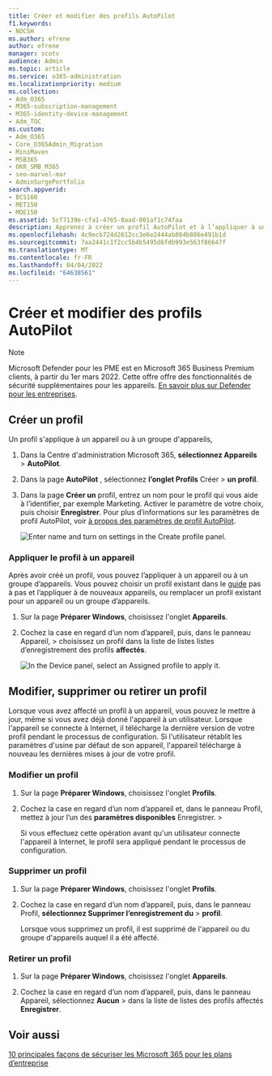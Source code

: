 ```yaml
---
title: Créer et modifier des profils AutoPilot
f1.keywords:
- NOCSH
ms.author: efrene
author: efrene
manager: scotv
audience: Admin
ms.topic: article
ms.service: o365-administration
ms.localizationpriority: medium
ms.collection:
- Adm_O365
- M365-subscription-management
- M365-identity-device-management
- Adm_TOC
ms.custom:
- Adm_O365
- Core_O365Admin_Migration
- MiniMaven
- MSB365
- OKR_SMB_M365
- seo-marvel-mar
- AdminSurgePortfolio
search.appverid:
- BCS160
- MET150
- MOE150
ms.assetid: 5cf7139e-cfa1-4765-8aad-001af1c74faa
description: Apprenez à créer un profil AutoPilot et à l’appliquer à un appareil, ainsi qu’à modifier ou supprimer un profil ou à supprimer un profil d’un appareil.
ms.openlocfilehash: 4c9ecb724d2612cc3e6e2444ab884b886e491b1d
ms.sourcegitcommit: 7aa2441c1f2cc5b4b5495d6fdb993e563f86647f
ms.translationtype: MT
ms.contentlocale: fr-FR
ms.lasthandoff: 04/04/2022
ms.locfileid: "64638561"
---
```

# <a name="create-and-edit-autopilot-profiles"></a>Créer et modifier des profils AutoPilot

> [!NOTE]
> Microsoft Defender pour les PME est en Microsoft 365 Business Premium clients, à partir du 1er mars 2022. Cette offre offre des fonctionnalités de sécurité supplémentaires pour les appareils. [En savoir plus sur Defender pour les entreprises](../security/defender-business/mdb-overview.md).

## <a name="create-a-profile"></a>Créer un profil

Un profil s'applique à un appareil ou à un groupe d'appareils,
  
1. Dans la Centre d'administration Microsoft 365, **sélectionnez Appareils** \> **AutoPilot**.
  
2. Dans la page **AutoPilot** , sélectionnez **l’onglet Profils** Créer \> **un profil**.
    
3. Dans la page **Créer un** profil, entrez un nom pour le profil qui vous aide à l’identifier, par exemple Marketing. Activer le paramètre de votre choix, puis choisir **Enregistrer**. Pour plus d’informations sur les paramètres de profil AutoPilot, voir [à propos des paramètres de profil AutoPilot](m365bp-autopilot-profile-settings.md).
    
    ![Enter name and turn on settings in the Create profile panel.](./../media/63b5a00d-6a5d-48d0-9557-e7531e80702a.png)
  
### <a name="apply-profile-to-a-device"></a>Appliquer le profil à un appareil

Après avoir créé un profil, vous pouvez l’appliquer à un appareil ou à un groupe d’appareils. Vous pouvez choisir un profil existant dans le [guide](m365bp-add-autopilot-devices-and-profile.md) pas à pas et l’appliquer à de nouveaux appareils, ou remplacer un profil existant pour un appareil ou un groupe d’appareils. 
  
1. Sur la page **Préparer Windows**, choisissez l'onglet **Appareils**. 
    
2. Cochez la case en regard d’un nom d’appareil, puis, dans le panneau Appareil, \> choisissez un profil dans la liste de listes listes d’enregistrement des profils **affectés**.
    
    ![In the Device panel, select an Assigned profile to apply it.](./../media/ed0ce33f-9241-4403-a5de-2dddffdc6fb9.png)
  
## <a name="edit-delete-or-remove-a-profile"></a>Modifier, supprimer ou retirer un profil

Lorsque vous avez affecté un profil à un appareil, vous pouvez le mettre à jour, même si vous avez déjà donné l'appareil à un utilisateur. Lorsque l'appareil se connecte à Internet, il télécharge la dernière version de votre profil pendant le processus de configuration. Si l'utilisateur rétablit les paramètres d'usine par défaut de son appareil, l'appareil télécharge à nouveau les dernières mises à jour de votre profil. 
  
### <a name="edit-a-profile"></a>Modifier un profil

1. Sur la page **Préparer Windows**, choisissez l'onglet **Profils**. 
    
2. Cochez la case en regard d’un nom d’appareil et, dans le panneau Profil, mettez à jour l’un des **paramètres disponibles** Enregistrer. \>
    
    Si vous effectuez cette opération avant qu'un utilisateur connecte l'appareil à Internet, le profil sera appliqué pendant le processus de configuration.
    
### <a name="delete-a-profile"></a>Supprimer un profil

1. Sur la page **Préparer Windows**, choisissez l'onglet **Profils**. 
    
2. Cochez la case en regard d’un nom d’appareil, puis, dans le panneau Profil, **sélectionnez Supprimer l’enregistrement du** \> **profil**.
    
    Lorsque vous supprimez un profil, il est supprimé de l'appareil ou du groupe d'appareils auquel il a été affecté.
    
### <a name="remove-a-profile"></a>Retirer un profil

1. Sur la page **Préparer Windows**, choisissez l'onglet **Appareils**. 
    
2. Cochez la case en regard d’un nom d’appareil, puis, dans le panneau  Appareil, sélectionnez **Aucun** \> dans la liste de listes des profils affectés **Enregistrer**.
    
## <a name="see-also"></a>Voir aussi

[10 principales façons de sécuriser les Microsoft 365 pour les plans d’entreprise](../admin/security-and-compliance/secure-your-business-data.md)